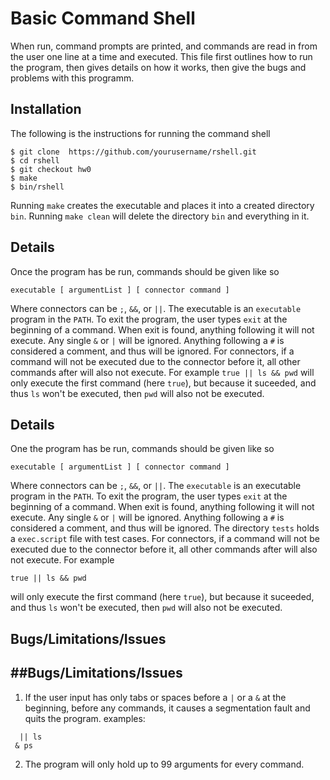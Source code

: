 # Basic Command Shell

When run, command prompts are printed, and commands are read in from the user one line at a time and executed.
This file first outlines how to run the program, then gives details on how it works, then give the bugs and problems with this programm.

## Installation
The following is the instructions for running the command shell
```
$ git clone  https://github.com/yourusername/rshell.git
$ cd rshell
$ git checkout hw0
$ make
$ bin/rshell
```
Running `make` creates the executable and places it into a created directory `bin`. Running `make clean` will delete the directory `bin` and everything in it.

## Details
Once the program has be run, commands should be given like so
```
executable [ argumentList ] [ connector command ]
```
Where connectors can be `;`, `&&`, or `||`.
The executable is an `executable` program in the `PATH`.
To exit the program, the user types `exit` at the beginning of a command.
When exit is found, anything following it will not execute.
Any single `&` or `|` will be ignored.
Anything following a `#` is considered a comment, and thus will be ignored.
For connectors, if a command will not be executed due to the connector before it, all other commands after will also not execute.
For example
`true || ls && pwd`
will only execute the first command (here `true`),
but because it suceeded, and thus `ls` won't be executed,
then `pwd` will also not be executed.

## Details
One the program has be run, commands should be given like so
```
executable [ argumentList ] [ connector command ]
```
Where connectors can be `;`, `&&`, or `||`. The `executable` is an executable program in the `PATH`.
To exit the program, the user types `exit` at the beginning of a command.
When exit is found, anything following it will not execute.
Any single `&` or `|` will be ignored.
Anything following a `#` is considered a comment, and thus will be ignored.
The directory `tests` holds a `exec.script` file with test cases.
For connectors, if a command will not be executed due to the connector before it, all other commands after will also not execute. For example
```
true || ls && pwd
```
will only execute the first command (here `true`), but because it suceeded, 
and thus `ls` won't be executed, then `pwd` will also not be executed.

## Bugs/Limitations/Issues

##Bugs/Limitations/Issues
---
1. If the user input has only tabs or spaces before a `|` or a `&` at the beginning, before any commands, it causes a segmentation fault and quits the program.
examples:
```
  || ls
 & ps
```

2. The program will only hold up to 99 arguments for every command.
